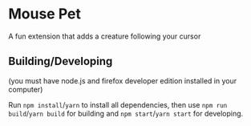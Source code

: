 # Mouse Pet

A fun extension that adds a creature following your cursor

## Building/Developing

(you must have node.js and firefox developer edition installed in your computer)

Run `npm install`/`yarn` to install all dependencies, then use `npm run build`/`yarn build` for building and `npm start`/`yarn start` for developing.
